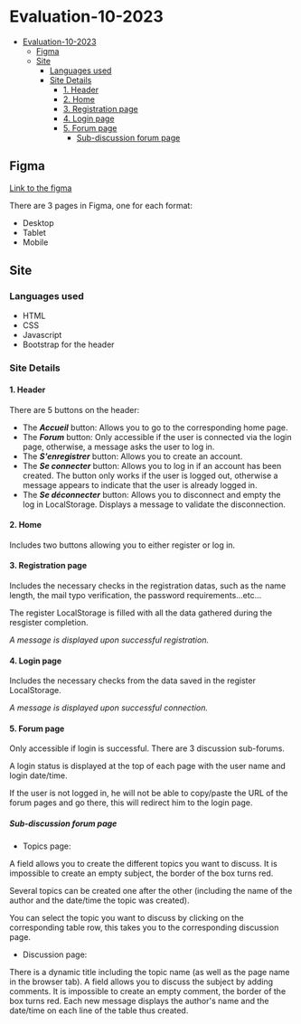 # Evaluation-10-2023

- [Evaluation-10-2023](#evaluation-10-2023)
  - [Figma](#figma)
  - [Site](#site)
    - [Languages used](#languages-used)
    - [Site Details](#site-details)
      - [1. Header](#1-header)
      - [2. Home](#2-home)
      - [3. Registration page](#3-registration-page)
      - [4. Login page](#4-login-page)
      - [5. Forum page](#5-forum-page)
        - [Sub-discussion forum page](#sub-discussion-forum-page)

## Figma
[Link to the figma](https://www.figma.com/file/rDfLqovjY21cNtzpJlEqeD/Forum-%C3%A9valuation-10%2F2023?type=design&node-id=3%3A41&mode=design&t=57OIpgu6kwzvkLuN-1)

There are 3 pages in Figma, one for each format:
- Desktop
- Tablet
- Mobile


## Site

### Languages used
- HTML
- CSS
- Javascript
- Bootstrap for the header


### Site Details

#### 1. Header

There are 5 buttons on the header:

- The **_Accueil_** button: Allows you to go to the corresponding home page.
- The **_Forum_** button: Only accessible if the user is connected via the login page, otherwise, a message asks the user to log in.
- The **_S'enregistrer_** button: Allows you to create an account.
- The **_Se connecter_** button: Allows you to log in if an account has been created. The button only works if the user is logged out, otherwise a message appears to indicate that the user is already logged in.
- The **_Se déconnecter_** button: Allows you to disconnect and empty the log in LocalStorage. Displays a message to validate the disconnection.

#### 2. Home
Includes two buttons allowing you to either register or log in.

#### 3. Registration page
Includes the necessary checks in the registration datas, such as the name length, the mail typo verification, the password requirements...etc...

The register LocalStorage is filled with all the data gathered during the resgister completion.

*A message is displayed upon successful registration.*

#### 4. Login page
Includes the necessary checks from the data saved in the register LocalStorage.

*A message is displayed upon successful connection.*

#### 5. Forum page
Only accessible if login is successful.
There are 3 discussion sub-forums.

A login status is displayed at the top of each page with the user name and login date/time.

If the user is not logged in, he will not be able to copy/paste the URL of the forum pages and go there, this will redirect him to the login page.

##### Sub-discussion forum page
- Topics page:

A field allows you to create the different topics you want to discuss.
It is impossible to create an empty subject, the border of the box turns red.

Several topics can be created one after the other (including the name of the author and the date/time the topic was created).

You can select the topic you want to discuss by clicking on the corresponding table row, this takes you to the corresponding discussion page.

- Discussion page:

There is a dynamic title including the topic name (as well as the page name in the browser tab).
A field allows you to discuss the subject by adding comments.
It is impossible to create an empty comment, the border of the box turns red.
Each new message displays the author's name and the date/time on each line of the table thus created.



